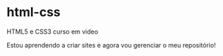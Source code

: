# html-css
 HTML5 e CSS3 curso em video

 Estou aprendendo a criar sites e agora vou gerenciar o meu repositório!
